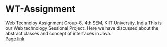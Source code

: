 # WT-Assignment
Web Technoloy Assignment Group-8, 4th SEM, KIIT University, India
This is our Web technology Sessional Project. Here we have discussed about the abstract classes and concept of interfaces in Java.
<br>
<a href="https://sayan3990.github.io/WT-Assignment"/>Page link</a>
